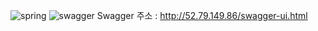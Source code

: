 
![spring](https://user-images.githubusercontent.com/109055420/182745255-db380b94-e117-4718-949e-1cb9969f2858.png)
![swagger](https://user-images.githubusercontent.com/109055420/182753750-f4deed02-0cab-4ed8-8307-06b5b858ba1c.png)
Swagger 주소 : http://52.79.149.86/swagger-ui.html
